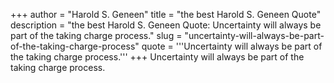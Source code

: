 +++
author = "Harold S. Geneen"
title = "the best Harold S. Geneen Quote"
description = "the best Harold S. Geneen Quote: Uncertainty will always be part of the taking charge process."
slug = "uncertainty-will-always-be-part-of-the-taking-charge-process"
quote = '''Uncertainty will always be part of the taking charge process.'''
+++
Uncertainty will always be part of the taking charge process.
